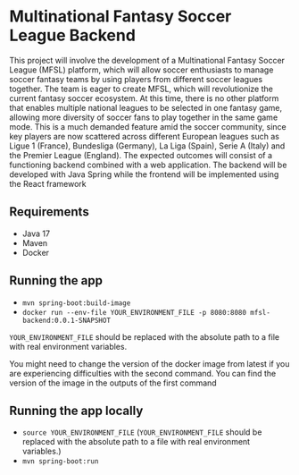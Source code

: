 # Multinational Fantasy Soccer League Backend
This project will involve the development of a Multinational Fantasy Soccer
League (MFSL) platform, which will allow soccer enthusiasts to manage soccer fantasy teams
by using players from different soccer leagues together. The team is eager to create MFSL,
which will revolutionize the current fantasy soccer ecosystem. At this time, there is no other
platform that enables multiple national leagues to be selected in one fantasy game, allowing
more diversity of soccer fans to play together in the same game mode. This is a much
demanded feature amid the soccer community, since key players are now scattered across
different European leagues such as Ligue 1 (France), Bundesliga (Germany), La Liga (Spain),
Serie A (Italy) and the Premier League (England). The expected outcomes will consist of a
functioning backend combined with a web application. The backend will be developed with Java
Spring while the frontend will be implemented using the React framework
## Requirements
* Java 17
* Maven
* Docker
## Running the app
* `mvn spring-boot:build-image`
* `docker run --env-file YOUR_ENVIRONMENT_FILE -p 8080:8080 mfsl-backend:0.0.1-SNAPSHOT`

`YOUR_ENVIRONMENT_FILE` should be replaced with the absolute path to a file with real environment variables.

You might need to change the version of the docker image from latest if you are experiencing difficulties 
with the second command. You can find the version of the image in the outputs of the first command

## Running the app locally
* `source YOUR_ENVIRONMENT_FILE` (`YOUR_ENVIRONMENT_FILE` should be replaced with the absolute path to a file with real environment variables.)
* `mvn spring-boot:run`
